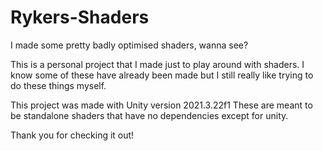 # Rykers-Shaders
I made some pretty badly optimised shaders, wanna see?

This is a personal project that I made just to play around with shaders. I know some of these have already been made but I still really like trying to do these things myself.

This project was made with Unity version 2021.3.22f1 
These are meant to be standalone shaders that have no dependencies except for unity. 

Thank you for checking it out!
